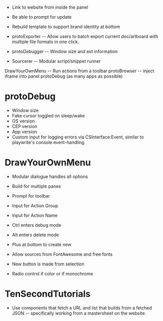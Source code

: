 * Link to website from inside the panel
* Be able to prompt for update
* Rebuild template to support brand identity at bottom

* protoExporter -- Allow users to batch export current doc/artboard with multiple file formats in one click.
* protoDebugger -- Window size and ext information
* Sourcerer -- Modular script/snippet runner


DrawYourOwnMenu -- Run actions from a toolbar
protoBrowser -- inject iframe into panel
protoDebug (as many apps as possible)


# protoDebug

* Window size
* Fake cursor toggled on sleep/wake
* OS version
* CEP version
* App version
* Custom input for logging errors via CSInterface Event, similar to playwrite's console event-handling


# DrawYourOwnMenu

* Modular dialogue handles all options

* Build for multiple panes
* Prompt for toolbar
* Input for Action Group
* Input for Action Name
* Ctrl enters debug mode
* Alt enters delete mode
* Plus at bottom to create new
* Allow sources from FontAwesome and free fonts
* New button is made from selection
* Radio control if color or if monochrome

# TenSecondTutorials

* Use components that fetch a URL and list that builds from a fetched JSON -- specifically working from a mastersheet on the website.